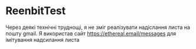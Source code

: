 # ReenbitTest
Через деякі технічні труднощі, я не зміг реалізувати надіслання листа на пошту gmail.
Я використав сайт https://ethereal.email/messages для імітування надсилання листа
